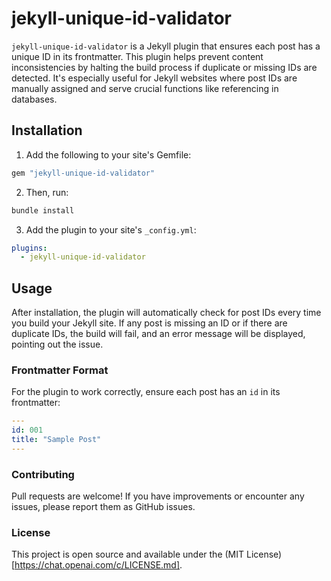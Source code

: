 # jekyll-unique-id-validator

`jekyll-unique-id-validator` is a Jekyll plugin that ensures each post has a unique ID in its frontmatter. This plugin helps prevent content inconsistencies by halting the build process if duplicate or missing IDs are detected. It's especially useful for Jekyll websites where post IDs are manually assigned and serve crucial functions like referencing in databases.

## Installation

1. Add the following to your site's Gemfile:
```bash
gem "jekyll-unique-id-validator"
```
2. Then, run:
```bash
bundle install
```
3. Add the plugin to your site's `_config.yml`:
```yaml
plugins:
  - jekyll-unique-id-validator
```

## Usage

After installation, the plugin will automatically check for post IDs every time you build your Jekyll site. If any post is missing an ID or if there are duplicate IDs, the build will fail, and an error message will be displayed, pointing out the issue.

### Frontmatter Format

For the plugin to work correctly, ensure each post has an `id` in its frontmatter:
```yaml
---
id: 001
title: "Sample Post"
---
```

### Contributing

Pull requests are welcome! If you have improvements or encounter any issues, please report them as GitHub issues.

### License

This project is open source and available under the (MIT License)[https://chat.openai.com/c/LICENSE.md].


